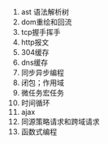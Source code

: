 







1.   ast 语法解析树
2. dom重绘和回流
3. tcp握手挥手
4. http报文
5. 304缓存
6. dns缓存
7. 同步异步编程
8. 闭包；作用域
9. 微任务宏任务
10. 时间循环
11. ajax
12. 同源策略请求和跨域请求
12. 函数式编程